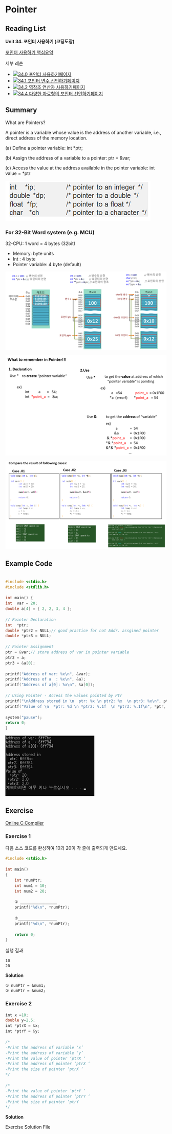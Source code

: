 # Pointer

## Reading List

**Unit 34. 포인터 사용하기 (코딩도장)**

[포인터 사용하기 핵심요약](https://dojang.io/mod/page/view.php?id=605)

세부 레슨

- [![ ](https://dojang.io/theme/image.php/cdio/page/1593496993/icon)34.0 포인터 사용하기페이지](https://dojang.io/mod/page/view.php?id=274)
- [![ ](https://dojang.io/theme/image.php/cdio/page/1593496993/icon)34.1 포인터 변수 선언하기페이지](https://dojang.io/mod/page/view.php?id=275)
- [![ ](https://dojang.io/theme/image.php/cdio/page/1593496993/icon)34.2 역참조 연산자 사용하기페이지](https://dojang.io/mod/page/view.php?id=276)
- [![ ](https://dojang.io/theme/image.php/cdio/page/1593496993/icon)34.4 다양한 자료형의 포인터 선언하기페이지](https://dojang.io/mod/page/view.php?id=277)

  

## Summary

What are Pointers?

A pointer is a variable whose value is the address of another variable, i.e., direct address of the memory location.

\(a\) Define a pointer variable:     int \*ptr;

\(b\) Assign the address of a variable to a pointer:     ptr = &var;  

\(c\) Access the value at the address available in the pointer variable:    int value = \*ptr

![](../../.gitbook/assets/image%20%2875%29.png)

### For 32-Bit Word system \(e.g. MCU\)

32-CPU: 1 word = 4 bytes \(32bit\) 

* Memory: byte units 
* Int : 4 byte 
* Pointer variable: 4 byte  \(default\)

![TCP school.com](../../.gitbook/assets/image%20%2876%29.png)

![](../../.gitbook/assets/image%20%2872%29.png)

![](../../.gitbook/assets/image%20%2874%29.png)



## Example Code

```cpp

#include <stdio.h>
#include <stdlib.h>

int main() {
int  var = 20;   
double a[4] = { 2, 2, 3, 4 };

// Pointer Declaration
int  *ptr;
double *ptr2 = NULL;// good practice for not Addr. assgined pointer
double *ptr3 = NULL;

// Pointer Assignment
ptr = &var;// store address of var in pointer variable
ptr2 = a;
ptr3 = &a[0];

printf("Address of var: %x\n", &var);
printf("Address of a  : %x\n", &a);
printf("Address of a[0]: %x\n", &a[0]);

// Using Pointer - Access the values pointed by Ptr
printf("\nAddress stored in \n  ptr: %x \n ptr2: %x  \n ptr3: %x\n", ptr, ptr2, ptr3);
printf("Value of \n  *ptr: %d \n *ptr2: %.1f  \n *ptr3: %.1f\n", *ptr, *ptr2, *ptr3);

system("pause");
return 0;
}

```

![](../../.gitbook/assets/image%20%2871%29.png)

## Exercise

[Online C Compiler](https://www.onlinegdb.com/online_c_compiler)

### Exercise 1

다음 소스 코드를 완성하여 10과 20이 각 줄에 출력되게 만드세요.

```c
#include <stdio.h>

int main()
{
    int *numPtr;
    int num1 = 10;
    int num2 = 20;

    ① ________________
    printf("%d\n", *numPtr);

    ②_________________
    printf("%d\n", *numPtr);

    return 0;
}
```

실행 결과

```
10
20
```

**Solution**

```
① numPtr = &num1;
② numPtr = &num2;
```



### Exercise 2

```c
int x =10;            
double y=2.5;
int *ptrX = &x;      
int *ptrY = &y;

/*
-Print the address of variable ‘x’
-Print the address of variable ‘y’
-Print the value of pointer ‘ptrX ‘
-Print the address of pointer ‘ptrX ‘
-Print the size of pointer ‘ptrX ‘
*/

/*
-Print the value of pointer ‘ptrY ‘
-Print the address of pointer ‘ptrY ‘
-Print the size of pointer ‘ptrY 
*/
```

**Solution**

Exercise Solution File